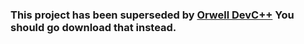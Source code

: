### This project has been superseded by [Orwell DevC++](http://sf.net/projects/orwelldevcpp/) You should go download that instead.


